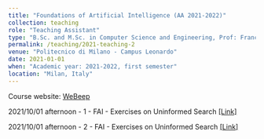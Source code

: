 ```yaml
---
title: "Foundations of Artificial Intelligence (AA 2021-2022)"
collection: teaching
role: "Teaching Assistant"
type: "B.Sc. and M.Sc. in Computer Science and Engineering, Prof: Francesco Amigoni and Pier Luca Lanzi"
permalink: /teaching/2021-teaching-2
venue: "Politecnico di Milano - Campus Leonardo"
date: 2021-01-01
when: "Academic year: 2021-2022, first semester"
location: "Milan, Italy"
---
```


Course website: [WeBeep](https://webeep.polimi.it/course/view.php?id=175) 

2021/10/01 afternoon - 1 - FAI - Exercises on Uninformed Search
[[Link]](https://politecnicomilano.webex.com/politecnicomilano/ldr.php?RCID=e00e24b716bc2cf40c2a39d10261fdba)

2021/10/01 afternoon - 2 - FAI - Exercises on Uninformed Search
[[Link]](https://politecnicomilano.webex.com/politecnicomilano/ldr.php?RCID=a61a6bba01e42284b6c323c3b48fd8dc)
